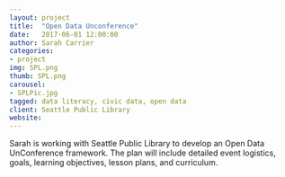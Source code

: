 ```yaml
---
layout: project
title:  "Open Data Unconference"
date:   2017-06-01 12:00:00
author: Sarah Carrier
categories:
- project
img: SPL.png
thumb: SPL.png
carousel:
- SPLPic.jpg
tagged: data literacy, civic data, open data
client: Seattle Public Library
website: 
---
```

Sarah is working with Seattle Public Library to develop an Open Data UnConference framework. The plan will include detailed event logistics, goals, learning objectives, lesson plans, and curriculum.
